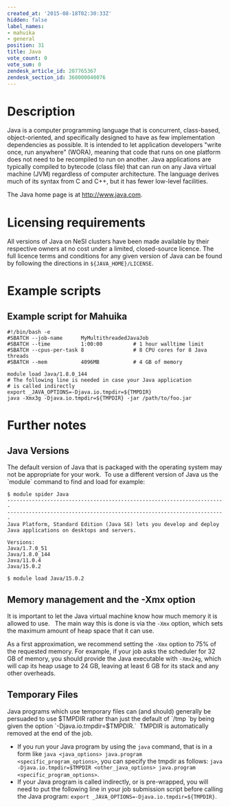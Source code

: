 ```yaml
---
created_at: '2015-08-18T02:30:33Z'
hidden: false
label_names:
- mahuika
- general
position: 31
title: Java
vote_count: 0
vote_sum: 0
zendesk_article_id: 207765367
zendesk_section_id: 360000040076
---
```


<!-- The above lines, specifying the category, section and title, must be
present and always comprising the first three lines of the article. -->

# Description

Java is a computer programming language that is concurrent, class-based,
object-oriented, and specifically designed to have as few implementation
dependencies as possible. It is intended to let application developers
"write once, run anywhere" (WORA), meaning that code that runs on one
platform does not need to be recompiled to run on another. Java
applications are typically compiled to bytecode (class file) that can
run on any Java virtual machine (JVM) regardless of computer
architecture. The language derives much of its syntax from C and C++,
but it has fewer low-level facilities.

The Java home page is at <http://www.java.com>.

# Licensing requirements

All versions of Java on NeSI clusters have been made available by their
respective owners at no cost under a limited, closed-source licence. The
full licence terms and conditions for any given version of Java can be
found by following the directions in `${JAVA_HOME}/LICENSE`.

# Example scripts

## Example script for Mahuika

    #!/bin/bash -e
    #SBATCH --job-name      MyMultithreadedJavaJob
    #SBATCH --time          1:00:00          # 1 hour walltime limit
    #SBATCH --cpus-per-task 8                # 8 CPU cores for 8 Java threads
    #SBATCH --mem           4096MB           # 4 GB of memory

    module load Java/1.8.0_144
    # The following line is needed in case your Java application
    # is called indirectly
    export _JAVA_OPTIONS=-Djava.io.tmpdir=${TMPDIR}
    java -Xmx3g -Djava.io.tmpdir=${TMPDIR} -jar /path/to/foo.jar

# Further notes

## Java Versions

The default version of Java that is packaged with the operating system
may not be appropriate for your work.  To use a different version of
Java us the \`module\` command to find and load for example:

    $ module spider Java
    -----------------------------------------------------------------------
    -----------------------------------------------------------------------
    Java Platform, Standard Edition (Java SE) lets you develop and deploy 
    Java applications on desktops and servers.

    Versions:
    Java/1.7.0_51
    Java/1.8.0_144
    Java/11.0.4
    Java/15.0.2

    $ module load Java/15.0.2

## Memory management and the -Xmx option

It is important to let the Java virtual machine know how much memory it
is allowed to use.   The main way this is done is via the `-Xmx`
option, which sets the maximum amount of heap space that it can use.

As a first approximation, we recommend setting the `-Xmx` option to 75%
of the requested memory. For example, if your job asks the scheduler for
32 GB of memory, you should provide the Java executable with `-Xmx24g`,
which will cap its heap usage to 24 GB, leaving at least 6 GB for its
stack and any other overheads.

## Temporary Files

Java programs which use temporary files can (and should) generally be
persuaded to use $TMPDIR rather than just the default of `/tmp `by being
given the option `-Djava.io.tmpdir=$TMPDIR.`  TMPDIR is automatically
removed at the end of the job.

-   If you run your Java program by using the `java` command, that is in
    a form like
    `java <java_options> java.program <specific_program_options>`, you
    can specify the tmpdir as follows:
    `java -Djava.io.tmpdir=$TMPDIR <other_java_options> java.program <specific_program_options>`.
-   If your Java program is called indirectly, or is pre-wrapped, you
    will need to put the following line in your job submission script
    before calling the Java program:
    `export _JAVA_OPTIONS=-Djava.io.tmpdir=${TMPDIR}`.

 
